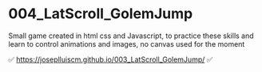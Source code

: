 # 004_LatScroll_GolemJump
Small game created in html css and Javascript, to practice these skills and learn to control animations and images, no canvas used for the moment


✅ https://joseplluiscm.github.io/003_LatScroll_GolemJump/ ✅
